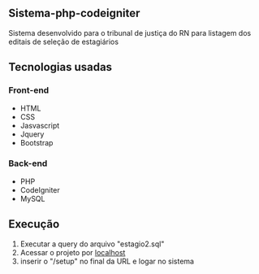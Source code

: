 ## Sistema-php-codeigniter
Sistema desenvolvido para o tribunal de justiça do RN para listagem dos editais de seleção de  estagiários

## Tecnologias usadas 
### Front-end
- HTML 
- CSS 
- Jasvascript
- Jquery 
- Bootstrap

### Back-end
- PHP 
- CodeIgniter 
- MySQL  
 
## Execução
1. Executar a query do arquivo "estagio2.sql"
2. Acessar o projeto por [localhost](#)
3. inserir o "/setup" no final da URL e logar no sistema
